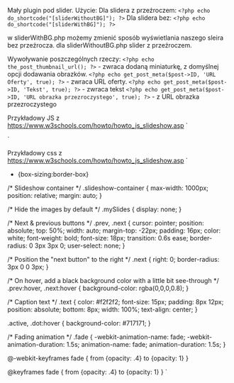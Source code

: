 Mały plugin pod slider.
Użycie:
Dla slidera z przeźroczem:
`<?php echo do_shortcode("[sliderWithoutBG]"); ?>`
Dla slidera bez: 
`<?php echo do_shortcode("[sliderWithBG]"); ?>`

w sliderWithBG.php możemy zmienić sposób wyświetlania naszego sleira bez przeźrocza.
dla sliderWithoutBG.php slider z przeźroczem.

Wywoływanie poszczególnych rzeczy:
`<?php echo the_post_thumbnail_url(); ?>` - zwraca dodaną miniaturkę, z domyślnej opcji dodawania obrazków. 
`<?php echo get_post_meta($post->ID, 'URL Oferty', true); ?>` - zwraca URL oferty.
`<?php echo get_post_meta($post->ID, 'Tekst', true); ?>` - zwraca tekst
`<?php echo get_post_meta($post->ID, 'URL obrazka przezroczystego', true); ?>` - z URL obrazka przezroczystego

Przykładowy JS z https://www.w3schools.com/howto/howto_js_slideshow.asp 
`
<script>
    var slideIndex = 1;
    showSlides(slideIndex);

    // Next/previous controls
    function plusSlides(n) {
        showSlides(slideIndex += n);
    }

    // Thumbnail image controls
    function currentSlide(n) {
        showSlides(slideIndex = n);
    }

    function showSlides(n) {
        var i;
        var slides = document.getElementsByClassName("mySlides");
        var dots = document.getElementsByClassName("dot");
        if (n > slides.length) {slideIndex = 1}
        if (n < 1) {slideIndex = slides.length}
        for (i = 0; i < slides.length; i++) {
            slides[i].style.display = "none";
        }
        for (i = 0; i < dots.length; i++) {
            dots[i].className = dots[i].className.replace(" active", "");
        }
        slides[slideIndex-1].style.display = "block";
        dots[slideIndex-1].className += " active";
    }
</script>
`

Przykładowy css z https://www.w3schools.com/howto/howto_js_slideshow.asp 
`
* {box-sizing:border-box}

/* Slideshow container */
.slideshow-container {
	max-width: 1000px;
	position: relative;
	margin: auto;
}

/* Hide the images by default */
.mySlides {
	display: none;
}

/* Next & previous buttons */
.prev, .next {
	cursor: pointer;
	position: absolute;
	top: 50%;
	width: auto;
	margin-top: -22px;
	padding: 16px;
	color: white;
	font-weight: bold;
	font-size: 18px;
	transition: 0.6s ease;
	border-radius: 0 3px 3px 0;
	user-select: none;
}

/* Position the "next button" to the right */
.next {
	right: 0;
	border-radius: 3px 0 0 3px;
}

/* On hover, add a black background color with a little bit see-through */
.prev:hover, .next:hover {
	background-color: rgba(0,0,0,0.8);
}

/* Caption text */
.text {
	color: #f2f2f2;
	font-size: 15px;
	padding: 8px 12px;
	position: absolute;
	bottom: 8px;
	width: 100%;
	text-align: center;
}


.active, .dot:hover {
	background-color: #717171;
}

/* Fading animation */
.fade {
	-webkit-animation-name: fade;
	-webkit-animation-duration: 1.5s;
	animation-name: fade;
	animation-duration: 1.5s;
}

@-webkit-keyframes fade {
	from {opacity: .4}
	to {opacity: 1}
}

@keyframes fade {
	from {opacity: .4}
	to {opacity: 1}
}
`

